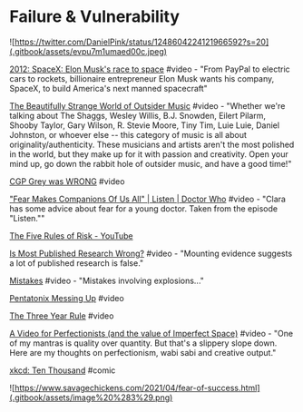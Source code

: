 # Failure & Vulnerability

![https://twitter.com/DanielPink/status/1248604224121966592?s=20](.gitbook/assets/evpu7m1umaed00c.jpeg)

[2012: SpaceX: Elon Musk's race to space](https://www.youtube.com/watch?v=23GzpbNUyI4) \#video - "From PayPal to electric cars to rockets, billionaire entrepreneur Elon Musk wants his company, SpaceX, to build America's next manned spacecraft"

[The Beautifully Strange World of Outsider Music](https://www.youtube.com/watch?v=CVks07UgVQQ) \#video - "Whether we're talking about The Shaggs, Wesley Willis, B.J. Snowden, Eilert Pilarm, Shooby Taylor, Gary Wilson, R. Stevie Moore, Tiny Tim, Luie Luie, Daniel Johnston, or whoever else -- this category of music is all about originality/authenticity. These musicians and artists aren't the most polished in the world, but they make up for it with passion and creativity. Open your mind up, go down the rabbit hole of outsider music, and have a good time!"‌

[CGP Grey was WRONG](https://www.youtube.com/watch?v=ua4QMFQATco) \#video

["Fear Makes Companions Of Us All" \| Listen \| Doctor Who](https://www.youtube.com/watch?v=ibL6Y0VN4Ys) \#video - "Clara has some advice about fear for a young doctor. Taken from the episode "Listen.""

[The Five Rules of Risk - YouTube](https://www.youtube.com/watch?v=NtX-Ibi21tU&feature=youtu.be)

[Is Most Published Research Wrong?](https://www.youtube.com/watch?v=42QuXLucH3Q) \#video - "Mounting evidence suggests a lot of published research is false."

[Mistakes](https://www.youtube.com/watch?v=Xz4S9aOm0kM&list=PLIilwIraDV2KXu0ZksOgeM7tyOrLwM_6m&index=9&t=0s) \#video - "Mistakes involving explosions..."

[Pentatonix Messing Up](https://www.youtube.com/watch?v=ZvFypZckHRc) \#video

[The Three Year Rule](https://www.youtube.com/watch?v=9HF2AjcXurA&feature=youtu.be) \#video

[A Video for Perfectionists \(and the value of Imperfect Space\)](https://www.youtube.com/watch?v=0mAKN7s6_qE&feature=youtu.be) \#video - "One of my mantras is quality over quantity. But that's a slippery slope down. Here are my thoughts on perfectionism, wabi sabi and creative output."

[xkcd: Ten Thousand](https://xkcd.com/1053/) \#comic

![https://www.savagechickens.com/2021/04/fear-of-success.html](.gitbook/assets/image%20%283%29.png)

